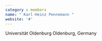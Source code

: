 ```yaml
---
category : members
name: " Karl-Heinz Pennemann " 
website: '#'
---
```

Universität Oldenburg
Oldenburg, Germany

